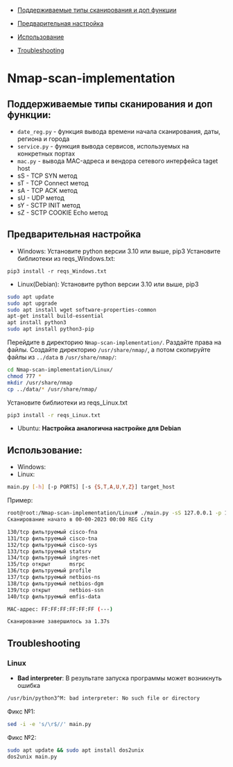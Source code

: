 - [Поддерживаемые типы сканирования и доп функции](#поддерживаемые-типы-сканирования-и-доп-функции)

- [Предварительная настройка](#предварительная-настройка)

- [Использование](#использование)

- [Troubleshooting](#troubleshooting)

# Nmap-scan-implementation
## Поддерживаемые типы сканирования и доп функции:
- `date_reg.py` - функция вывода времени начала сканирования, даты, региона и города
- `service.py` - функция вывода сервисов, используемых на конкретных портах
- `mac.py` - вывода MAC-адреса и вендора сетевого интерфейса taget host
- sS - TCP SYN метод
- sT - TCP Connect метод
- sA - TCP ACK метод
- sU - UDP метод
- sY - SCTP INIT метод
- sZ - SCTP COOKIE Echo метод
## Предварительная настройка
- Windows:
Установите python версии 3.10 или выше, pip3
Установите библиотеки из reqs_Windows.txt:
```shell
pip3 install -r reqs_Windows.txt
```
- Linux(Debian):
Установите python версии 3.10 или выше, pip3
```bash
sudo apt update
sudo apt upgrade
sudo apt install wget software-properties-common
apt-get install build-essential
apt install python3
sudo apt install python3-pip
``` 
Перейдите в директорию `Nmap-scan-implementation/`. Раздайте права на файлы. Создайте директорию `/usr/share/nmap/`, а потом скопируйте файлы из `../data` в `/usr/share/nmap/`:
```bash
cd Nmap-scan-implementation/Linux/
chmod 777 *
mkdir /usr/share/nmap
cp ../data/* /usr/share/nmap/
```
Установите библиотеки из reqs_Linux.txt
```bash
pip3 install -r reqs_Linux.txt
```
- Ubuntu:
__Настройка аналогична настройке для Debian__
## Использование:
- Windows:
- Linux:
```bash
main.py [-h] [-p PORTS] [-s {S,T,A,U,Y,Z}] target_host
```
Пример:
```bash
root@root:/Nmap-scan-implementation/Linux# ./main.py -sS 127.0.0.1 -p 130-140
Сканирование начато в 00-00-2023 00:00 REG City

130/tcp фильтруемый cisco-fna
131/tcp фильтруемый cisco-tna
132/tcp фильтруемый cisco-sys
133/tcp фильтруемый statsrv
134/tcp фильтруемый ingres-net
135/tcp открыт      msrpc
136/tcp фильтруемый profile
137/tcp фильтруемый netbios-ns
138/tcp фильтруемый netbios-dgm
139/tcp открыт      netbios-ssn
140/tcp фильтруемый emfis-data

MAC-адрес: FF:FF:FF:FF:FF:FF (---)

Сканирование завершилось за 1.37s
```
## Troubleshooting
### Linux
- __Bad interpreter__:
В результате запуска программы может возникнуть ошибка
```bash
/usr/bin/python3^M: bad interpreter: No such file or directory
```
Фикс №1:
```bash
sed -i -e 's/\r$//' main.py
```
Фикс №2:
```bash
sudo apt update && sudo apt install dos2unix
dos2unix main.py
```
 
